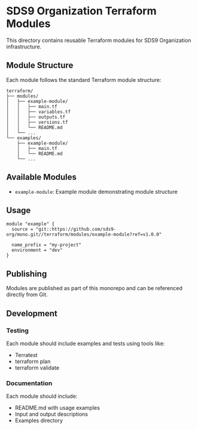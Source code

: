 # SDS9 Organization Terraform Modules

This directory contains reusable Terraform modules for SDS9 Organization infrastructure.

## Module Structure

Each module follows the standard Terraform module structure:

```
terraform/
├── modules/
│   ├── example-module/
│   │   ├── main.tf
│   │   ├── variables.tf
│   │   ├── outputs.tf
│   │   ├── versions.tf
│   │   └── README.md
│   └── ...
└── examples/
    ├── example-module/
    │   ├── main.tf
    │   └── README.md
    └── ...
```

## Available Modules

- `example-module`: Example module demonstrating module structure

## Usage

```hcl
module "example" {
  source = "git::https://github.com/sds9-org/mono.git//terraform/modules/example-module?ref=v1.0.0"
  
  name_prefix = "my-project"
  environment = "dev"
}
```

## Publishing

Modules are published as part of this monorepo and can be referenced directly from Git.

## Development

### Testing

Each module should include examples and tests using tools like:
- Terratest
- terraform plan
- terraform validate

### Documentation

Each module should include:
- README.md with usage examples
- Input and output descriptions
- Examples directory
